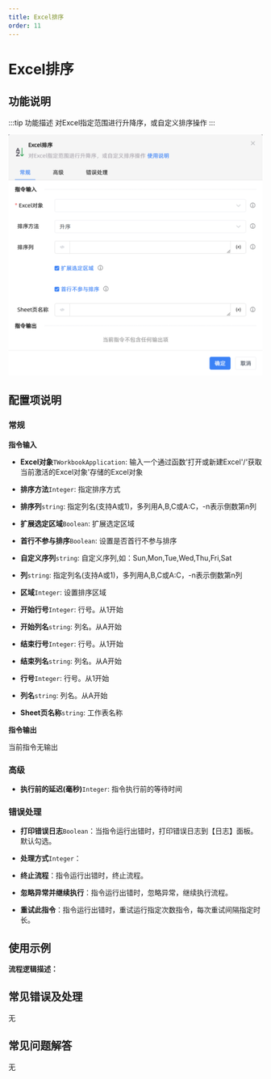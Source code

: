 ```yaml
---
title: Excel排序
order: 11
---
```


# Excel排序

## 功能说明

:::tip 功能描述
对Excel指定范围进行升降序，或自定义排序操作
:::

![Excel排序](../../../../assets/Excel排序_command.png)

## 配置项说明

### 常规

**指令输入**

- **Excel对象**`TWorkbookApplication`: 输入一个通过函数'打开或新建Excel'/'获取当前激活的Excel对象'存储的Excel对象

- **排序方法**`Integer`: 指定排序方式

- **排序列**`string`: 指定列名(支持A或1)，多列用A,B,C或A:C，-n表示倒数第n列

- **扩展选定区域**`Boolean`: 扩展选定区域

- **首行不参与排序**`Boolean`: 设置是否首行不参与排序

- **自定义序列**`string`: 自定义序列,如：Sun,Mon,Tue,Wed,Thu,Fri,Sat

- **列**`string`: 指定列名(支持A或1)，多列用A,B,C或A:C，-n表示倒数第n列

- **区域**`Integer`: 设置排序区域

- **开始行号**`Integer`: 行号。从1开始

- **开始列名**`string`: 列名。从A开始

- **结束行号**`Integer`: 行号。从1开始

- **结束列名**`string`: 列名。从A开始

- **行号**`Integer`: 行号。从1开始

- **列名**`string`: 列名。从A开始

- **Sheet页名称**`string`: 工作表名称


**指令输出**

当前指令无输出

### 高级

- **执行前的延迟(毫秒)**`Integer`: 指令执行前的等待时间

### 错误处理

- **打印错误日志**`Boolean`：当指令运行出错时，打印错误日志到【日志】面板。默认勾选。

- **处理方式**`Integer`：

 - **终止流程**：指令运行出错时，终止流程。

 - **忽略异常并继续执行**：指令运行出错时，忽略异常，继续执行流程。

 - **重试此指令**：指令运行出错时，重试运行指定次数指令，每次重试间隔指定时长。

## 使用示例

**流程逻辑描述：** 

## 常见错误及处理

无

## 常见问题解答

无

